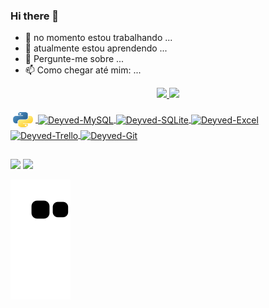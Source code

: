 ### Hi there 👋

- 🔭 no momento estou trabalhando ...
- 🌱 atualmente estou aprendendo ...
- 💬 Pergunte-me sobre ...
- 📫 Como chegar até mim: ...

<div align="center">
  <a href="https://github.com/DeyvedAntonio">
  <img height="170em" src="https://github-readme-stats.vercel.app/api?username=DeyvedAntonio&show_icons=true&theme=dark&include_all_commits=true&count_private=true"/>
  <img height="170em" src="https://github-readme-stats.vercel.app/api/top-langs/?username=DeyvedAntonio&layout=compact&langs_count=7&theme=dark"/>
</div>
  
<div style="display: inline_block"><br>
  <img align="center" alt="Deyved-Python" height="30" width="40" src="https://raw.githubusercontent.com/devicons/devicon/master/icons/python/python-original.svg">
  <img align="center" alt="Deyved-MySQL" src="https://img.shields.io/badge/MySQL-005C84?style=for-the-badge&logo=mysql&logoColor=white">
  <img align="center" alt="Deyved-SQLite" src="https://img.shields.io/badge/SQLite-07405E?style=for-the-badge&logo=sqlite&logoColor=white">
  <img align="center" alt="Deyved-Excel" src="https://img.shields.io/badge/Microsoft_Excel-217346?style=for-the-badge&logo=microsoft-excel&logoColor=white">
  <img align="center" alt="Deyved-Trello" src="https://img.shields.io/badge/Trello-0052CC?style=for-the-badge&logo=trello&logoColor=white">
  <img align="center" alt="Deyved-Git" src="https://img.shields.io/badge/GIT-E44C30?style=for-the-badge&logo=git&logoColor=white">
</div>
  
 ##
  
 <div>
  <a href = "mailto:deyved.antonio@gmail.com"><img src="https://img.shields.io/badge/-Gmail-%23333?style=for-the-badge&logo=gmail&logoColor=white" target="_blank"></a>
  <a href="https://www.linkedin.com/in/DeyvedAntonio" target="_blank"><img src="https://img.shields.io/badge/-LinkedIn-%230077B5?style=for-the-badge&logo=linkedin&logoColor=white" target="_blank"></a> 
 
  ![Snake animation](https://github.com/DeyvedAntonio/DeyvedAntonio/blob/output/github-contribution-grid-snake.svg)
 
</div>
 
